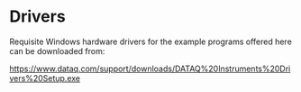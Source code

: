 # Drivers
Requisite Windows hardware drivers for the example programs offered here can be downloaded from:

https://www.dataq.com/support/downloads/DATAQ%20Instruments%20Drivers%20Setup.exe

